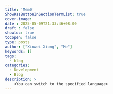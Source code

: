 ```yaml
---
title: 'Mem0'
ShowRssButtonInSectionTermList: true
cover.image:
date : 2025-05-09T21:33:46+08:00
draft : false
showtoc: true
tocopen: false
type: posts
author: ["Xinwei Xiong", "Me"]
keywords: []
tags:
  - blog
categories:
  - Development
  - Blog
description: >
    <You can switch to the specified language>
---
```

